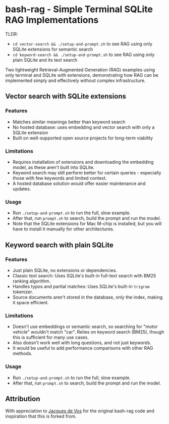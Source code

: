 # bash-rag - Simple Terminal SQLite RAG Implementations
TLDR: 
- `cd vector-search && ./setup-and-prompt.sh` to see RAG using only SQLite extensions for semantic search
- `cd keyword-search && ./setup-and-prompt.sh` to see RAG using only plain SQLite and its text search

Two lightweight Retrieval-Augmented Generation (RAG) examples using only terminal and SQLite with extensions, demonstrating how RAG can be implemented simply and effectively without complex infrastructure.

## Vector search with SQLite extensions
### Features
- Matches similar meanings better than keyword search
- No hosted database: uses embedding and vector search with only a SQLite extension
- Built on well-supported open source projects for long-term viability

### Limitations
- Requires installation of extensions and downloading the embedding model, as these aren't built into SQLite.
- Keyword search may still perform better for certain queries - especially those with few keywords and limited context.
- A hosted database solution would offer easier maintenance and updates.

###  Usage
- Run `./setup-and-prompt.sh` to run the full, slow example.
- After that, run `prompt.sh` to search, build the prompt and run the model.
- Note that the SQLite extensions for Mac M-chip is installed, but you will have to install it manually for other architectures.

## Keyword search with plain SQLite
### Features
- Just plain SQLite, no extensions or dependencies.
- Classic text search: Uses SQLite's built-in full-text search with BM25 ranking algorithm.
- Handles typos and partial matches: Uses SQLite's built-in `trigram` tokenizer.
- Source documents aren't stored in the database, only the index, making it space efficient.

###  Limitations
- Doesn't use embeddings or semantic search, so searching for "motor vehicle" wouldn't match "car". Relies on keyword search (BM25), though this is sufficient for many use cases.
- Also doesn't work well with long questions, and not just keywords.
- It would be useful to add performance comparisons with other RAG methods.

###  Usage
- Run `./setup-and-prompt.sh` to run the full, slow example.
- After that, run `prompt.sh` to search, build the prompt and run the model.

## Attribution

With appreciation to [Jacques de Vos](https://github.com/jacdevos) for the original bash-rag code and inspiration that this is forked from.
